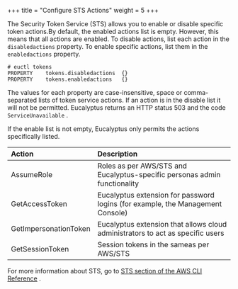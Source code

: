 +++
title = "Configure STS Actions"
weight = 5
+++

The Security Token Service (STS) allows you to enable or disable specific token actions.By default, the enabled actions list is empty. However, this means that all actions are enabled. To disable actions, list each action in the `disabledactions` property. To enable specific actions, list them in the `enabledactions` property. 


    # euctl tokens
    PROPERTY	tokens.disabledactions	{}
    PROPERTY	tokens.enabledactions	{}

The values for each property are case-insensitive, space or comma-separated lists of token service actions. If an action is in the disable list it will not be permitted. Eucalyptus returns an HTTP status 503 and the code `ServiceUnavailable` . 

If the enable list is not empty, Eucalyptus only permits the actions specifically listed. 


| Action | Description | 
|  :---- |  :---- | 
| AssumeRole | Roles as per AWS/STS and Eucalyptus-specific personas admin functionality | 
| GetAccessToken | Eucalyptus extension for password logins (for example, the Management Console) | 
| GetImpersonationToken | Eucalyptus extension that allows cloud administrators to act as specific users | 
| GetSessionToken | Session tokens in the sameas per AWS/STS | 

For more information about STS, go to [STS section of the AWS CLI Reference](http://docs.aws.amazon.com/cli/latest/reference/sts/index.html) . 

